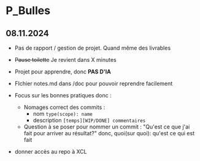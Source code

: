 # P_Bulles

## 08.11.2024
- Pas de rapport / gestion de projet. Quand même des livrables
- ~~Pause toilette~~ Je revient dans X minutes
- Projet pour apprendre, donc **PAS D'IA**
- FIchier notes.md dans /doc pour pouvoir reprendre facilement
- Focus sur les bonnes pratiques donc : 
    - Nomages correct des commits :
        - nom ```type(scope): name```
        - description ```[temps][WIP/DONE] commentaires```
    - Question à se poser pour nommer un commit : "Qu'est ce que j'ai fait pour arriver au résultat?" donc, quoi(sur quoi): qu'est ce qui est fait

- donner accès au repo à XCL
